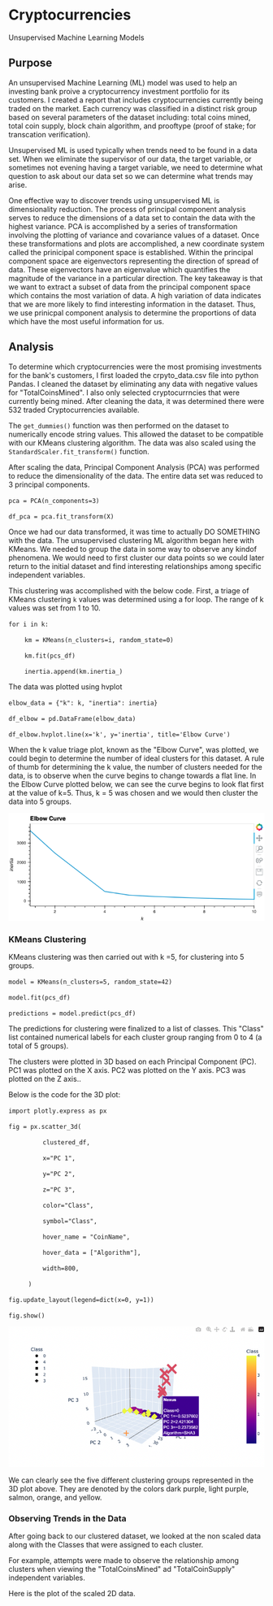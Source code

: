 # Cryptocurrencies
Unsupervised Machine Learning Models

## Purpose
An unsupervised Machine Learning (ML) model was used to help an investing bank proive a cryptocurrency investment portfolio for its customers.
I created a report that includes cryptocurrencies currently being traded on the market. Each currency was classified in a distinct risk group
based on several parameters of the dataset including: total coins mined, total coin supply, block chain algorithm, and prooftype (proof of stake; for transcation verification).

Unsupervised ML is used typically when trends need to be found in a data set. When we eliminate the supervisor of our data, the target variable, or sometimes not evening having a target variable,
we need to determine what question to ask about our data set so we can determine what trends may arise.

One effective way to discover trends using unsupervised ML is dimensionality reduction.
The process of principal component analysis serves to reduce the dimensions of a data set to contain the data with the highest variance.
PCA is accomplished by a series of transformation involving the plotting of variance and covariance values of a dataset.
Once these transformations and plots are accomplished, a new coordinate system called the prinicipal component space is established.
Within the principal component space are eigenvectors representing the direction of spread of data. These eigenvectors have an eigenvalue which quantifies
the magnitude of the variance in a particular direction.
The key takeaway is that we want to extract a subset of data from the principal component space which contains the most variation of data.
A high variation of data indicates that we are more likely to find interesting information in the dataset.
Thus, we use prinicpal component analysis to determine the proportions of data which have the most useful information for us.


## Analysis

To determine which cryptocurrencies were the most promising investments for the bank's customers, I first loaded the crpyto_data.csv file into python Pandas.
I cleaned the dataset by eliminating any data with negative values for "TotalCoinsMined". I also only selected cryptocurrncies that were currently being mined.
After cleaning the data, it was determined there were 532 traded Cryptocurrencies available.

The `get_dummies()` function was then performed on the dataset to numerically encode string values. This allowed the dataset to be compatible with our KMeans clustering algorithm.
The data was also scaled using the `StandardScaler.fit_transform()` function.

After scaling the data, Principal Component Analysis (PCA) was performed to reduce the dimensionality of the data.
The entire data set was reduced to 3 principal components. 

`pca = PCA(n_components=3)`

`df_pca = pca.fit_transform(X)`

Once we had our data transformed, it was time to actually DO SOMETHING with the data.
The unsupervised clustering ML algorithm began here with KMeans. We needed to group the data in some way to observe any kindof phenomena.
We would need to first cluster our data points so we could later return to the initial dataset and find interesting relationships among specific independent variables.

This clustering was accomplished with the below code.
First, a triage of KMeans clustering `k` values was determined using a for loop. The range of k values was set from 1 to 10.

`for i in k:`

&nbsp;&nbsp;&nbsp;&nbsp;&nbsp;&nbsp;&nbsp;&nbsp;`km = KMeans(n_clusters=i, random_state=0)`

&nbsp;&nbsp;&nbsp;&nbsp;&nbsp;&nbsp;&nbsp;&nbsp;`km.fit(pcs_df)`

&nbsp;&nbsp;&nbsp;&nbsp;&nbsp;&nbsp;&nbsp;&nbsp;`inertia.append(km.inertia_)`

The data was plotted using hvplot

`elbow_data = {"k": k, "inertia": inertia}`

`df_elbow = pd.DataFrame(elbow_data)`


`df_elbow.hvplot.line(x='k', y='inertia', title='Elbow Curve')`

When the k value triage plot, known as the "Elbow Curve", was plotted, we could begin to determine the number of ideal clusters for this dataset.
A rule of thumb for determining the k value, the number of clusters needed for the data, is to observe when the curve begins to change towards a flat line.
In the Elbow Curve plotted below, we can see the curve begins to look flat first at the value of k=5.
Thus, k = 5 was chosen and we would then cluster the data into 5 groups.

![elbow_curve](https://github.com/willmino/Cryptocurrencies/blob/main/images/elbow_curve.png)

### KMeans Clustering

KMeans clustering was then carried out with k =5, for  clustering into 5 groups.

`model = KMeans(n_clusters=5, random_state=42)`

`model.fit(pcs_df)`

`predictions = model.predict(pcs_df)`

The predictions for clustering were finalized to a list of classes. This "Class" list contained numerical labels for each cluster group
ranging from 0 to 4 (a total of 5 groups).

The clusters were plotted in 3D based on each Principal Component (PC). PC1 was plotted on the X axis. PC2 was plotted on the Y axis. PC3 was plotted on the Z axis..

Below is the code for the 3D plot:

`import plotly.express as px`

`fig = px.scatter_3d(`

&nbsp;&nbsp;&nbsp;&nbsp;&nbsp;&nbsp;&nbsp;&nbsp;`     clustered_df,`

&nbsp;&nbsp;&nbsp;&nbsp;&nbsp;&nbsp;&nbsp;&nbsp;`     x="PC 1",`

&nbsp;&nbsp;&nbsp;&nbsp;&nbsp;&nbsp;&nbsp;&nbsp;`     y="PC 2",`

&nbsp;&nbsp;&nbsp;&nbsp;&nbsp;&nbsp;&nbsp;&nbsp;`     z="PC 3",`

&nbsp;&nbsp;&nbsp;&nbsp;&nbsp;&nbsp;&nbsp;&nbsp;`     color="Class",`

&nbsp;&nbsp;&nbsp;&nbsp;&nbsp;&nbsp;&nbsp;&nbsp;`     symbol="Class",`

&nbsp;&nbsp;&nbsp;&nbsp;&nbsp;&nbsp;&nbsp;&nbsp;`     hover_name = "CoinName",`

&nbsp;&nbsp;&nbsp;&nbsp;&nbsp;&nbsp;&nbsp;&nbsp;`     hover_data = ["Algorithm"],`

&nbsp;&nbsp;&nbsp;&nbsp;&nbsp;&nbsp;&nbsp;&nbsp;`     width=800,`

&nbsp;&nbsp;&nbsp;&nbsp;&nbsp;&nbsp;&nbsp;&nbsp;` )`

`fig.update_layout(legend=dict(x=0, y=1))`

`fig.show()`


![3D_plot](https://github.com/willmino/Cryptocurrencies/blob/main/images/3D_plot.png)

We can clearly see the five different clustering groups represented in the 3D plot above. 
They are denoted by the colors dark purple, light purple, salmon, orange, and yellow.

### Observing Trends in the Data

After going back to our clustered dataset, we looked at the non scaled data along with the Classes that were assigned to each cluster.

For example, attempts were made to observe the relationship among clusters when viewing the "TotalCoinsMined" ad "TotalCoinSupply" independent variables.

Here is the plot of the scaled 2D data.

